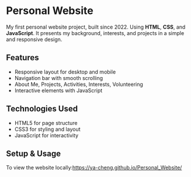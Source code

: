 # Personal Website

My first personal website project, built since 2022. Using **HTML**, **CSS**, and **JavaScript**. It presents my background, interests, and projects in a simple and responsive design.

## Features
- Responsive layout for desktop and mobile
- Navigation bar with smooth scrolling
- About Me, Projects, Activities, Interests, Volunteering
- Interactive elements with JavaScript

## Technologies Used
- HTML5 for page structure
- CSS3 for styling and layout
- JavaScript for interactivity

## Setup & Usage
To view the website locally:https://ya-cheng.github.io/Personal_Website/

